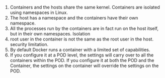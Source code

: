 1. Containers and the hosts share the same kernel. Containers are isolated using namespaces in Linux.
2. The host has a namespace and the containers have their own namespace.
3. All the processes run by the containers are in fact run on the host itself, but in their own namespaces. Isolation
4. root user in the container is not the same as the root user in the host. security limitation.
5. By default Docker runs a container with a limited set of capabilities.
6. If you configure it at a POD level, the settings will carry over to all the containers within the POD. If you configure it at both the POD and the Container, the settings on the container will override the settings on the POD.
